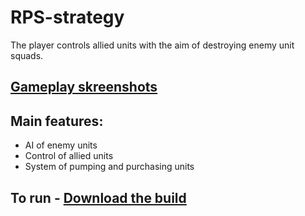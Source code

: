# RPS-strategy
The player controls allied units with the aim of destroying enemy unit squads.
## [Gameplay skreenshots](https://docs.google.com/presentation/d/15D7ql6Or7qbwdgiX9k8VkvXa-4YXcg4x/edit?usp=drive_link&ouid=104611818435390259210&rtpof=true&sd=true)
## Main features:
- AI of enemy units
- Control of allied units
- System of pumping and purchasing units
## To run - [Download the build](https://drive.google.com/file/d/1JcnMUYlbpIp6D0l71FP5rohraV-B4jRL/view?usp=drive_link)
